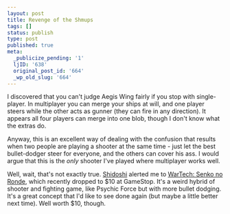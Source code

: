 ```yaml
---
layout: post
title: Revenge of the Shmups
tags: []
status: publish
type: post
published: true
meta:
  _publicize_pending: '1'
  ljID: '638'
  original_post_id: '664'
  _wp_old_slug: '664'
---
```

I discovered that you can't judge Aegis Wing fairly if you stop with single-player.  In multiplayer you can merge your ships at will, and one player steers while the other acts as gunner (they can fire in any direction).  It appears all four players can merge into one blob, though I don't know what the extras do.

Anyway, this is an excellent way of dealing with the confusion that results when two people are playing a shooter at the same time - just let the best bullet-dodger steer for everyone, and the others can cover his ass.  I would argue that this is the <em>only</em> shooter I've played where multiplayer works well.

Well, wait, that's not exactly true.  <a href="http://pikoeri.vox.com/">Shidoshi</a> alerted me to <a href="http://xbox360.ign.com/objects/800/800345.html">WarTech: Senko no Ronde</a>, which recently dropped to $10 at GameStop.  It's a weird hybrid of shooter and fighting game, like Psychic Force but with more bullet dodging.  It's a great concept that I'd like to see done again (but maybe a little better next time).  Well worth $10, though.
